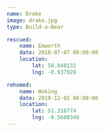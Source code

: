 ```yaml
---
name: Drake
image: drake.jpg
type: Build-a-Bear

rescued:
    name: Emworth
    date: 2018-07-07 00:00:00
    location:
        lat: 50.848132
        lng: -0.937928

rehomed:
    name: Woking
    date: 2019-12-01 00:00:00
    location:
        lat: 51.316774
        lng: -0.5600349
---
```

